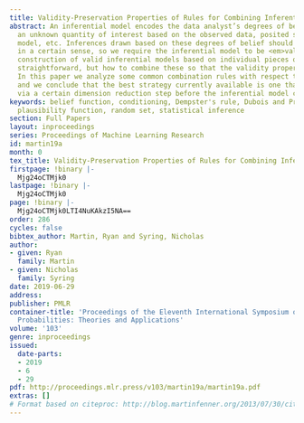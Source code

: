 ```yaml
---
title: Validity-Preservation Properties of Rules for Combining Inferential Models
abstract: An inferential model encodes the data analyst’s degrees of belief about
  an unknown quantity of interest based on the observed data, posited statistical
  model, etc. Inferences drawn based on these degrees of belief should be reliable
  in a certain sense, so we require the inferential model to be <em>valid</em>. The
  construction of valid inferential models based on individual pieces of data is relatively
  straightforward, but how to combine these so that the validity property is preserved?
  In this paper we analyze some common combination rules with respect to this question,
  and we conclude that the best strategy currently available is one that combines
  via a certain dimension reduction step before the inferential model construction.
keywords: belief function, conditioning, Dempster's rule, Dubois and Prade's rule,
  plausibility function, random set, statistical inference
section: Full Papers
layout: inproceedings
series: Proceedings of Machine Learning Research
id: martin19a
month: 0
tex_title: Validity-Preservation Properties of Rules for Combining Inferential Models
firstpage: !binary |-
  Mjg24oCTMjk0
lastpage: !binary |-
  Mjg24oCTMjk0
page: !binary |-
  Mjg24oCTMjk0LTI4NuKAkzI5NA==
order: 286
cycles: false
bibtex_author: Martin, Ryan and Syring, Nicholas
author:
- given: Ryan
  family: Martin
- given: Nicholas
  family: Syring
date: 2019-06-29
address: 
publisher: PMLR
container-title: 'Proceedings of the Eleventh International Symposium on Imprecise
  Probabilities: Theories and Applications'
volume: '103'
genre: inproceedings
issued:
  date-parts:
  - 2019
  - 6
  - 29
pdf: http://proceedings.mlr.press/v103/martin19a/martin19a.pdf
extras: []
# Format based on citeproc: http://blog.martinfenner.org/2013/07/30/citeproc-yaml-for-bibliographies/
---
```

